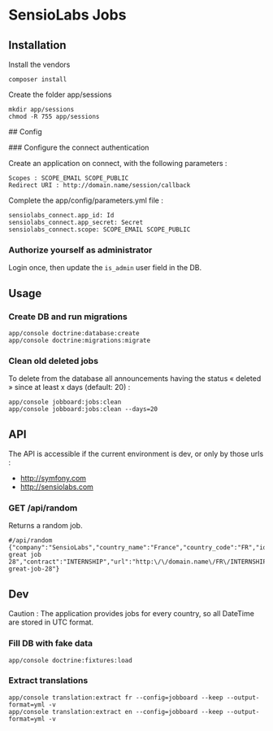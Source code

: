 SensioLabs Jobs
===============

## Installation

Install the vendors

	composer install

Create the folder app/sessions

	mkdir app/sessions
	chmod -R 755 app/sessions

## Config

### Configure the connect authentication

Create an application on connect, with the following parameters :

	Scopes : SCOPE_EMAIL SCOPE_PUBLIC
	Redirect URI : http://domain.name/session/callback

Complete the app/config/parameters.yml file :

	sensiolabs_connect.app_id: Id
	sensiolabs_connect.app_secret: Secret
	sensiolabs_connect.scope: SCOPE_EMAIL SCOPE_PUBLIC

### Authorize yourself as administrator

Login once, then update the `is_admin` user field in the DB.

## Usage

### Create DB and run migrations

	app/console doctrine:database:create
	app/console doctrine:migrations:migrate 

### Clean old deleted jobs

To delete from the database all announcements having the status « deleted » since at least x days (default: 20) :

	app/console jobboard:jobs:clean
	app/console jobboard:jobs:clean --days=20

## API

The API is accessible if the current environment is dev, or only by those urls : 

* http://symfony.com
* http://sensiolabs.com

### GET /api/random

Returns a random job. 

    #/api/random
    {"company":"SensioLabs","country_name":"France","country_code":"FR","id":28,"title":"My great job 28","contract":"INTERNSHIP","url":"http:\/\/domain.name\/FR\/INTERNSHIP\/my-great-job-28"}

## Dev

Caution : The application provides jobs for every country, so all DateTime are stored in UTC format.
	
### Fill DB with fake data

	app/console doctrine:fixtures:load

### Extract translations

    app/console translation:extract fr --config=jobboard --keep --output-format=yml -v
    app/console translation:extract en --config=jobboard --keep --output-format=yml -v
